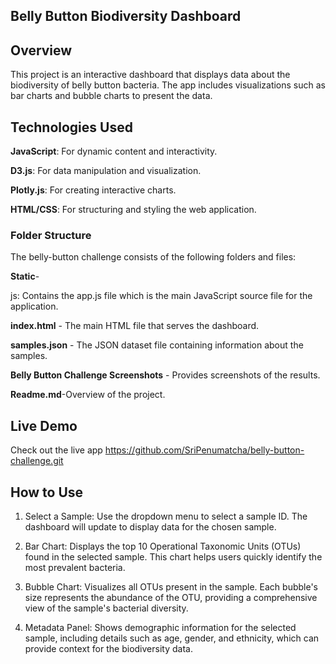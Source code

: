 ## Belly Button Biodiversity Dashboard

## Overview


This project is an interactive dashboard that displays data about the biodiversity of belly button bacteria. The app includes visualizations such as bar charts and bubble charts to present the data.

## Technologies Used

**JavaScript**: For dynamic content and interactivity.

**D3.js**: For data manipulation and visualization.

**Plotly.js**: For creating interactive charts.

**HTML/CSS**: For structuring and styling the web application.


### Folder Structure 

The belly-button challenge consists of the following folders and files:

**Static**-
   
   js: Contains the app.js file which is the main JavaScript source file for the application.

**index.html** - The main HTML file that serves the dashboard.

**samples.json** - The JSON dataset file containing information about the samples.

**Belly Button Challenge Screenshots** - Provides screenshots of the results.

**Readme.md**-Overview of the project.


## Live Demo

Check out the live app https://github.com/SriPenumatcha/belly-button-challenge.git


## How to Use

1. Select a Sample: Use the dropdown menu to select a sample ID. The dashboard will update to display data for the chosen sample.

2. Bar Chart: Displays the top 10 Operational Taxonomic Units (OTUs) found in the selected sample. This chart helps users quickly identify the most prevalent bacteria.

3. Bubble Chart: Visualizes all OTUs present in the sample. Each bubble's size represents the abundance of the OTU, providing a comprehensive view of the sample's bacterial diversity.

4. Metadata Panel: Shows demographic information for the selected sample, including details such as age, gender, and ethnicity, which can provide context for the biodiversity data.

